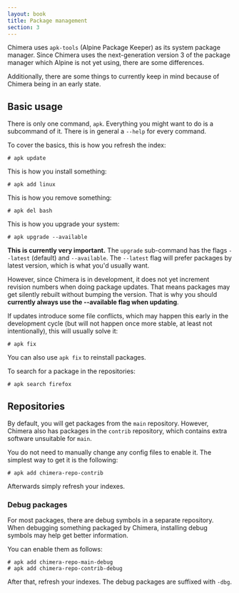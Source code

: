 ```yaml
---
layout: book
title: Package management
section: 3
---
```


Chimera uses `apk-tools` (Alpine Package Keeper) as its system package
manager. Since Chimera uses the next-generation version 3 of the package
manager which Alpine is not yet using, there are some differences.

Additionally, there are some things to currently keep in mind because of
Chimera being in an early state.

## Basic usage

There is only one command, `apk`. Everything you might want to do is
a subcommand of it. There is in general a `--help` for every command.

To cover the basics, this is how you refresh the index:

```
# apk update
```

This is how you install something:

```
# apk add linux
```

This is how you remove something:

```
# apk del bash
```

This is how you upgrade your system:

```
# apk upgrade --available
```

**This is currently very important.** The `upgrade` sub-command has
the flags `--latest` (default) and `--available`. The `--latest`
flag will prefer packages by latest version, which is what you'd
usually want.

However, since Chimera is in development, it does not yet increment
revision numbers when doing package updates. That means packages
may get silently rebuilt without bumping the version. That is why
you should **currently always use the --available flag when updating**.

If updates introduce some file conflicts, which may happen this early
in the development cycle (but will not happen once more stable, at
least not intentionally), this will usually solve it:

```
# apk fix
```

You can also use `apk fix` to reinstall packages.

To search for a package in the repositories:

```
# apk search firefox
```

## Repositories

By default, you will get packages from the `main` repository. However,
Chimera also has packages in the `contrib` repository, which contains
extra software unsuitable for `main`.

You do not need to manually change any config files to enable it.
The simplest way to get it is the following:

```
# apk add chimera-repo-contrib
```

Afterwards simply refresh your indexes.

### Debug packages

For most packages, there are debug symbols in a separate repository.
When debugging something packaged by Chimera, installing debug symbols
may help get better information.

You can enable them as follows:

```
# apk add chimera-repo-main-debug
# apk add chimera-repo-contrib-debug
```

After that, refresh your indexes. The debug packages are suffixed with `-dbg`.
